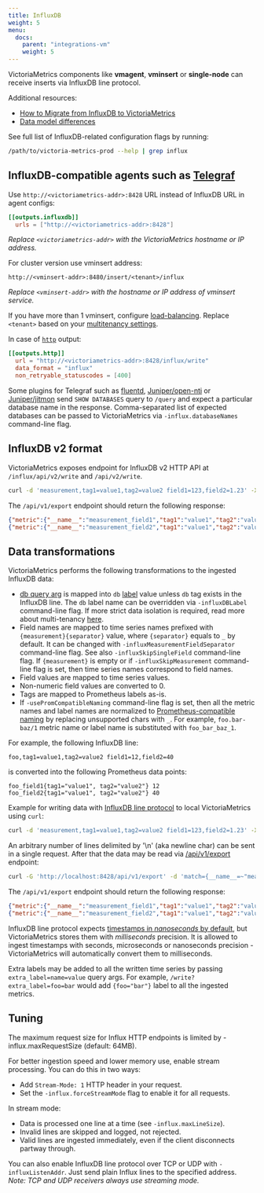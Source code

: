 ```yaml
---
title: InfluxDB
weight: 5
menu:
  docs:
    parent: "integrations-vm"
    weight: 5
---
```


VictoriaMetrics components like **vmagent**, **vminsert** or **single-node** can receive inserts via InfluxDB line protocol.

Additional resources:
* [How to Migrate from InfluxDB to VictoriaMetrics](https://docs.victoriametrics.com/guides/migrate-from-influx/)
* [Data model differences](https://docs.victoriametrics.com/guides/migrate-from-influx/#data-model-differences)

See full list of InfluxDB-related configuration flags by running:
```bash
/path/to/victoria-metrics-prod --help | grep influx
```

## InfluxDB-compatible agents such as [Telegraf](https://www.influxdata.com/time-series-platform/telegraf/)

Use `http://<victoriametrics-addr>:8428` URL instead of InfluxDB URL in agent configs:
```toml
[[outputs.influxdb]]
  urls = ["http://<victoriametrics-addr>:8428"]
```
_Replace `<victoriametrics-addr>` with the VictoriaMetrics hostname or IP address._

For cluster version use vminsert address:
```
http://<vminsert-addr>:8480/insert/<tenant>/influx
```
_Replace `<vminsert-addr>` with the hostname or IP address of vminsert service._

If you have more than 1 vminsert, configure [load-balancing](https://docs.victoriametrics.com/victoriametrics/cluster-victoriametrics/#cluster-setup).
Replace `<tenant>` based on your [multitenancy settings](https://docs.victoriametrics.com/victoriametrics/cluster-victoriametrics/#multitenancy).

In case of [`http`](https://github.com/influxdata/telegraf/blob/master/plugins/outputs/http) output:
```toml
[[outputs.http]]
  url = "http://<victoriametrics-addr>:8428/influx/write"
  data_format = "influx"
  non_retryable_statuscodes = [400]
```

Some plugins for Telegraf such as [fluentd](https://github.com/fangli/fluent-plugin-influxdb), [Juniper/open-nti](https://github.com/Juniper/open-nti)
or [Juniper/jitmon](https://github.com/Juniper/jtimon) send `SHOW DATABASES` query to `/query` and expect a particular database name in the response.
Comma-separated list of expected databases can be passed to VictoriaMetrics via `-influx.databaseNames` command-line flag.

## InfluxDB v2 format

VictoriaMetrics exposes endpoint for InfluxDB v2 HTTP API at `/influx/api/v2/write` and `/api/v2/write`.
```bash
curl -d 'measurement,tag1=value1,tag2=value2 field1=123,field2=1.23' -X POST 'http://localhost:8428/api/v2/write'
```

The `/api/v1/export` endpoint should return the following response:
```json
{"metric":{"__name__":"measurement_field1","tag1":"value1","tag2":"value2"},"values":[123],"timestamps":[1695902762311]}
{"metric":{"__name__":"measurement_field2","tag1":"value1","tag2":"value2"},"values":[1.23],"timestamps":[1695902762311]}
```

## Data transformations

VictoriaMetrics performs the following transformations to the ingested InfluxDB data:
* [db query arg](https://docs.influxdata.com/influxdb/v1.7/tools/api/#write-http-endpoint) is mapped into `db`
  [label](https://docs.victoriametrics.com/keyconcepts/#labels) value unless `db` tag exists in the InfluxDB line.
  The `db` label name can be overridden via `-influxDBLabel` command-line flag. If more strict data isolation is required,
  read more about multi-tenancy [here](https://docs.victoriametrics.com/keyconcepts/#multi-tenancy).
* Field names are mapped to time series names prefixed with `{measurement}{separator}` value, where `{separator}` equals to `_` by default.
  It can be changed with `-influxMeasurementFieldSeparator` command-line flag. See also `-influxSkipSingleField` command-line flag.
  If `{measurement}` is empty or if `-influxSkipMeasurement` command-line flag is set, then time series names correspond to field names.
* Field values are mapped to time series values.
* Non-numeric field values are converted to 0.
* Tags are mapped to Prometheus labels as-is.
* If `-usePromCompatibleNaming` command-line flag is set, then all the metric names and label names
  are normalized to [Prometheus-compatible naming](https://prometheus.io/docs/concepts/data_model/#metric-names-and-labels) by replacing unsupported chars with `_`.
  For example, `foo.bar-baz/1` metric name or label name is substituted with `foo_bar_baz_1`.

For example, the following InfluxDB line:
```influxtextmetric
foo,tag1=value1,tag2=value2 field1=12,field2=40
```

is converted into the following Prometheus data points:
```promtextmetric
foo_field1{tag1="value1", tag2="value2"} 12
foo_field2{tag1="value1", tag2="value2"} 40
```

Example for writing data with [InfluxDB line protocol](https://docs.influxdata.com/influxdb/v1.7/write_protocols/line_protocol_tutorial/)
to local VictoriaMetrics using `curl`:
```sh
curl -d 'measurement,tag1=value1,tag2=value2 field1=123,field2=1.23' -X POST 'http://localhost:8428/write'
```

An arbitrary number of lines delimited by '\n' (aka newline char) can be sent in a single request.
After that the data may be read via [/api/v1/export](https://docs.victoriametrics.com/#how-to-export-data-in-json-line-format) endpoint:
```sh
curl -G 'http://localhost:8428/api/v1/export' -d 'match={__name__=~"measurement_.*"}'
```

The `/api/v1/export` endpoint should return the following response:
```json
{"metric":{"__name__":"measurement_field1","tag1":"value1","tag2":"value2"},"values":[123],"timestamps":[1560272508147]}
{"metric":{"__name__":"measurement_field2","tag1":"value1","tag2":"value2"},"values":[1.23],"timestamps":[1560272508147]}
```

InfluxDB line protocol expects [timestamps in *nanoseconds* by default](https://docs.influxdata.com/influxdb/v1.7/write_protocols/line_protocol_tutorial/#timestamp),
but VictoriaMetrics stores them with *milliseconds* precision. It is allowed to ingest timestamps with seconds,
microseconds or nanoseconds precision - VictoriaMetrics will automatically convert them to milliseconds.

Extra labels may be added to all the written time series by passing `extra_label=name=value` query args.
For example, `/write?extra_label=foo=bar` would add `{foo="bar"}` label to all the ingested metrics.

## Tuning

The maximum request size for Influx HTTP endpoints is limited by -influx.maxRequestSize (default: 64MB).

For better ingestion speed and lower memory use, enable stream processing.
You can do this in two ways:
* Add `Stream-Mode: 1` HTTP header in your request.
* Set the `-influx.forceStreamMode` flag to enable it for all requests.

In stream mode:
* Data is processed one line at a time (see `-influx.maxLineSize`).
* Invalid lines are skipped and logged, not rejected.
* Valid lines are ingested immediately, even if the client disconnects partway through.

You can also enable InfluxDB line protocol over TCP or UDP with `-influxListenAddr`.
Just send plain Influx lines to the specified address.
_Note: TCP and UDP receivers always use streaming mode._